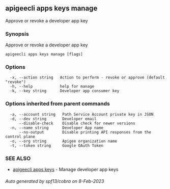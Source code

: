 ## apigeecli apps keys manage

Approve or revoke a developer app key

### Synopsis

Approve or revoke a developer app key

```
apigeecli apps keys manage [flags]
```

### Options

```
  -x, --action string   Action to perform - revoke or approve (default "revoke")
  -h, --help            help for manage
  -k, --key string      Developer app consumer key
```

### Options inherited from parent commands

```
  -a, --account string   Path Service Account private key in JSON
  -d, --dev string       Developer email
      --disable-check    Disable check for newer versions
  -n, --name string      Developer App name
      --no-output        Disable printing API responses from the control plane
  -o, --org string       Apigee organization name
  -t, --token string     Google OAuth Token
```

### SEE ALSO

* [apigeecli apps keys](apigeecli_apps_keys.md)	 - Manage developer app keys

###### Auto generated by spf13/cobra on 8-Feb-2023
